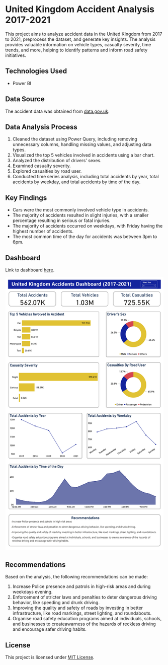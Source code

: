 # United Kingdom Accident Analysis 2017-2021

This project aims to analyze accident data in the United Kingdom from 2017 to 2021, preprocess the dataset, and generate key insights. The analysis provides valuable information on vehicle types, casualty severity, time trends, and more, helping to identify patterns and inform road safety initiatives.


## Technologies Used

- Power BI

## Data Source

The accident data was obtained from [data.gov.uk](https://www.data.gov.uk/dataset/cb7ae6f0-4be6-4935-9277-47e5ce24a11f/road-safety-data).

## Data Analysis Process

1. Cleaned the dataset using Power Query, including removing unnecessary columns, handling missing values, and adjusting data types.
2. Visualized the top 5 vehicles involved in accidents using a bar chart.
3. Analyzed the distribution of drivers' sexes.
4. Examined casualty severity.
5. Explored casualties by road user.
6. Conducted time series analysis, including total accidents by year, total accidents by weekday, and total accidents by time of the day.

## Key Findings

- Cars were the most commonly involved vehicle type in accidents.
- The majority of accidents resulted in slight injuries, with a smaller percentage resulting in serious or fatal injuries.
- The majority of accidents occurred on weekdays, with Friday having the highest number of accidents.
- The most common time of the day for accidents was between 3pm to 6pm.

## Dashboard

Link to dashboard [here](https://app.powerbi.com/view?r=eyJrIjoiOGYyYWUyYTMtODAxNC00MGQ4LTlhYWUtMjQ1Nzc4NWRlNDI1IiwidCI6IjdlMWQwY2JlLTA0YjgtNDBmYS04MGVjLWU4ZTYyYmYzNzNiZCJ9).

![Dashboard Screenshot](dashboard.jpg)

## Recommendations

Based on the analysis, the following recommendations can be made:

1. Increase Police presence and patrols in high-risk areas and during weekdays evening.
2. Enforcement of stricter laws and penalties to deter dangerous driving behavior, like speeding and drunk driving.
3. Improving the quality and safety of roads by investing in better infrastructure, like road markings, street lighting, and roundabouts.
4. Organise road safety education programs aimed at individuals, schools, and businesses to createawarness of the hazards of reckless driving and encourage safer driving habits.

## License

This project is licensed under [MIT License](LICENSE).
